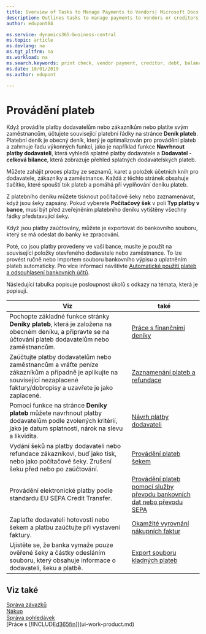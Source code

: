 ```yaml
---
title: Overview of Tasks to Manage Payments to Vendors| Microsoft Docs
description: Outlines tasks to manage payments to vendors or creditors, including posting payment lines and getting an overview of the balance due.
author: edupont04

ms.service: dynamics365-business-central
ms.topic: article
ms.devlang: na
ms.tgt_pltfrm: na
ms.workload: na
ms.search.keywords: print check, vendor payment, creditor, debt, balance due, AP
ms.date: 10/01/2019
ms.author: edupont

---
```

# Provádění plateb

Když provádíte platby dodavatelům nebo zákazníkům nebo platíte svým zaměstnancům, účtujete související platební řádky na stránce **Deník plateb**. Platební deník je obecný deník, který je optimalizován pro provádění plateb a zahrnuje řadu výkonných funkcí, jako je například funkce **Navrhnout platby dodavateli**, která vyhledá splatné platby dodavatele a **Dodavatel - celková bilance**, která zobrazuje přehled splatných dodavatelských plateb.

Můžete zahájit proces platby ze seznamů, karet a položek účetních knih pro dodavatele, zákazníky a zaměstnance. Každá z těchto stránek obsahuje tlačítko, které spouští tok plateb a pomáhá při vyplňování deníku plateb.

Z platebního deníku můžete tisknout počítačové šeky nebo zaznamenávat, když jsou šeky zapsány. Pokud vyberete **Počítačový šek** v poli **Typ platby v bance**, musí být před zveřejněním platebního deníku vytištěny všechny řádky představující šeky.

Když jsou platby zaúčtovány, můžete je exportovat do bankovního souboru, který se má odeslat do banky ke zpracování.

Poté, co jsou platby provedeny ve vaší bance, musíte je použít na související položky otevřeného dodavatele nebo zaměstnance. To lze provést ručně nebo importem souboru bankovního výpisu a uplatněním plateb automaticky. Pro více informací navštivte [Automatické použití plateb a odsouhlasení bankovních účtů](receivables-apply-payments-auto-reconcile-bank-accounts.md).

Následující tabulka popisuje posloupnost úkolů s odkazy na témata, která je popisují.

| Viz | také |
| --- | --- |
| Pochopte základné funkce stránky **Deníky plateb**, která je založena na obecném deníku, a připravte se na účtování plateb dodavatelům nebo zaměstnancům. | [Práce s finančními deníky](ui-work-general-journals.md) |
| Zaúčtujte platby dodavatelům nebo zaměstnancům a vráťte peníze zákazníkům a případně je aplikujte na související nezaplacené faktury/dobropisy a uzavřete je jako zaplacené. | [Zaznamenání plateb a refundace](payables-how-post-payments-refunds.md) |
| Pomocí funkce na stránce **Deníky plateb** můžete navrhnout platby dodavatelům podle zvolených kritérií, jako je datum splatnosti, nárok na slevu a likvidita. | [Návrh platby dodavateli](payables-how-suggest-vendor-payments.md) |
| Vydání šeků na platby dodavateli nebo refundace zákazníkovi, buď jako tisk, nebo jako počítačové šeky. Zrušení šeku před nebo po zaúčtování. | [Provádění plateb šekem](payables-how-work-checks.md) |
| Provádění elektronické platby podle standardu EU SEPA Credit Transfer. | [Provádění plateb pomocí služby převodu bankovních dat nebo převodu SEPA](finance-make-payments-with-bank-data-conversion-service-or-sepa-credit-transfer.md) |
| Zaplaťte dodavateli hotovostí nebo šekem a platbu zaúčtujte při vystavení faktury. | [Okamžité vyrovnání nákupních faktur](finance-how-to-settle-purchase-invoices-promptly.md) |
| Ujistěte se, že banka vymaže pouze ověřené šeky a částky odesláním souboru, který obsahuje informace o dodavateli, šeku a platbě. | [Export souboru kladných plateb](finance-how-positive-pay.md) |

## Viz také
[Správa závazků](payables-manage-payables.md)  
[Nákup](purchasing-manage-purchasing.md)  
[Správa pohledávek](receivables-manage-receivables.md)  
[Práce s [!INCLUDE[d365fin](includes/d365fin_md.md)]](ui-work-product.md)
